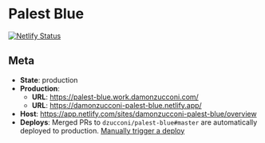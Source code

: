 # Palest Blue

[![Netlify Status](https://api.netlify.com/api/v1/badges/7f04d36e-b1e1-4231-9565-270f563eab07/deploy-status)](https://app.netlify.com/sites/damonzucconi-palest-blue/deploys)

## Meta

- **State**: production
- **Production**:
  - **URL**: https://palest-blue.work.damonzucconi.com/
  - **URL**: https://damonzucconi-palest-blue.netlify.app/
- **Host**: https://app.netlify.com/sites/damonzucconi-palest-blue/overview
- **Deploys**: Merged PRs to `dzucconi/palest-blue#master` are automatically deployed to production. [Manually trigger a deploy](https://app.netlify.com/sites/damonzucconi-palest-blue/deploys)
